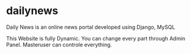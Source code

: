 # dailynews
Daily News is an online news portal developed using Django, MySQL


This Website is fully Dynamic.
You can change every part through Admin Panel.
Masteruser can controle everything.

